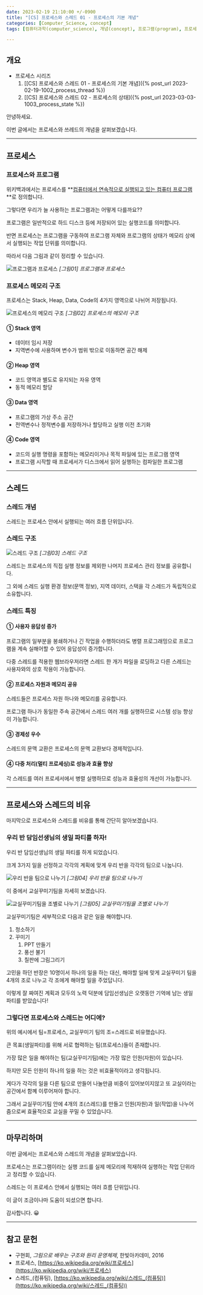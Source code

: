 ```yaml
---
date: 2023-02-19 21:10:00 +/-0900
title: "[CS] 프로세스와 스레드 01 - 프로세스의 기본 개념"
categories: [Computer_Science, concept]
tags: [컴퓨터과학(computer_science), 개념(concept), 프로그램(program), 프로세스(process), 스레드(thread), 메모리(memory), 프로세스제어블록(pcb), 문맥교환(context_switch)]

---
```

## 개요

- 프로세스 시리즈
  1. [[CS] 프로세스와 스레드 01 - 프로세스의 기본 개념]({% post_url 2023-02-19-1002_process_thread %})
  2. [[CS] 프로세스와 스레드 02 - 프로세스의 상태]({% post_url 2023-03-03-1003_process_state %})

안녕하세요.

이번 글에서는 프로세스와 쓰레드의 개념을 살펴보겠습니다.

---
## 프로세스

### 프로세스와 프로그램

위키백과에서는 프로세스를 **<u>컴퓨터에서 연속적으로 실행되고 있는 컴퓨터 프로그램</u>**로 정의합니다.

그렇다면 우리가 늘 사용하는 프로그램과는 어떻게 다를까요??

프로그램은 일반적으로 하드 디스크 등에 저장되어 있는 실행코드를 의미합니다.

반면 프로세스는 프로그램을 구동하여 프로그램 자체와 프로그램의 상태가 메모리 상에서 실행되는 작업 단위를 의미합니다.

따라서 다음 그림과 같이 정리할 수 있습니다.

![프로그램과 프로세스](/assets/img/computer_science/1002/1002_01_program_process.png)
_[그림01] 프로그램과 프로세스_

### 프로세스 메모리 구조

프로세스는 Stack, Heap, Data, Code의 4가지 영역으로 나뉘어 저장됩니다.

![프로세스의 메모리 구조](/assets/img/computer_science/1002/1002_02_process_memory.png)
_[그림02] 프로세스의 메모리 구조_

#### ① Stack 영역
- 데이터 임시 저장
- 지역변수에 사용하며 변수가 범위 밖으로 이동하면 공간 해제

#### ② Heap 영역
- 코드 영역과 별도로 유지되는 자유 영역
- 동적 메모리 할당

#### ③ Data 영역
- 프로그램의 가상 주소 공간
- 전역변수나 정적변수를 저장하거나 할당하고 실행 이전 초기화

#### ④ Code 영역
- 코드의 실행 명령을 포함하는 메모리이거나 목적 파일에 있는 프로그램 영역
- 프로그램 시작할 때 프로세서가 디스크에서 읽어 실행하는 컴파일한 프로그램

---
## 스레드

### 스레드 개념

스레드는 프로세스 안에서 실행되는 여러 흐름 단위입니다.

### 스레드 구조

![스레드 구조](/assets/img/computer_science/1002/1002_03_thread_structure.png)
_[그림03] 스레드 구조_

스레드는 프로세스의 직접 실행 정보를 제외한 나머지 프로세스 관리 정보를 공유합니다.

그 외에 스레드 실행 환경 정보(문맥 정보), 지역 데이터, 스택을 각 스레드가 독립적으로 소유합니다.

### 스레드 특징

#### ① 사용자 응답성 증가

프로그램의 일부분을 봉쇄하거나 긴 작업을 수행하더라도 병렬 프로그래밍으로 프로그램을 계속 실해어할 수 있어 응답성이 증가합니다.

다중 스레드를 적용한 웹브라우저라면 스레드 한 개가 파일을 로딩하고 다른 스레드는 사용자와의 상호 작용이 가능합니다.

#### ② 프로세스 자원과 메모리 공유

스레드들은 프로세스 자원 하나와 메모리를 공유합니다.

프로그램 하나가 동일한 주속 공간에서 스레드 여러 개를 실행하므로 시스템 성능 향상이 가능합니다.

#### ③ 경제성 우수

스레드의 문맥 교환은 프로세스의 문맥 교환보다 경제적입니다.

#### ④ 다중 처리(멀티 프로세싱)로 성능과 효율 향상

각 스레드를 여러 프로세서에서 병렬 실행하므로 성능과 효율성의 개선이 가능합니다.

---
## 프로세스와 스레드의 비유

마지막으로 프로세스와 스레드를 비유를 통해 간단히 알아보겠습니다.

### 우리 반 담임선생님의 생일 파티를 하자!

우리 반 담임선생님의 생일 파티를 하게 되었습니다.

크게 3가지 일을 선정하고 각각의 계획에 맞게 우리 반을 각각의 팀으로 나눕니다.

![우리 반을 팀으로 나누기](/assets/img/computer_science/1002/1002_04_process_thread_example.png)
_[그림04] 우리 반을 팀으로 나누기_

이 중에서 교실꾸미기팀을 자세히 보겠습니다.

![교실꾸미기팀을 조별로 나누기](/assets/img/computer_science/1002/1002_05_process_thread_example_02.png)
_[그림05] 교실꾸미기팀을 조별로 나누기_

교실꾸미기팀은 세부적으로 다음과 같은 일을 해야합니다.

1. 청소하기
2. 꾸미기
    1. PPT 만들기
    2. 풍선 불기
    3. 칠판에 그림그리기

고민을 하던 반장은 10명이서 하나의 일을 하는 대신, 해야할 일에 맞게 교실꾸미기 팀을 4개의 조로 나누고 각 조에게 해야할 일을 주었답니다.

이렇게 잘 짜여진 계획과 모두의 노력 덕분에 담임선생님은 오랫동안 기억에 남는 생일파티를 받았습니다!

### 그렇다면 프로세스와 스레드는 어디에?

위의 예시에서 팀=프로세스, 교실꾸미기 팀의 조=스레드로 비유했습니다.

큰 목표(생일파티)를 위해 서로 협력하는 팀(프로세스)들이 존재합니다.

가장 많은 일을 해야하는 팀(교실꾸미기팀)에는 가장 많은 인원(자원)이 있습니다.

하지만 모든 인원이 하나의 일을 하는 것은 비효율적이라고 생각됩니다.

게다가 각각의 일을 다른 팀으로 만들어 나눌만큼 비중이 있어보이지않고 또 교실이라는 공간에서 함꼐 이루어져야 합니다.

그래서 교실꾸미기팀 안에 4개의 조(스레드)를 만들고 인원(자원)과 일(작업)을 나누어줌으로써 효율적으로 교실을 꾸밀 수 있었습니다.

---
## 마무리하며

이번 글에서는 프로세스와 스레드의 개념을 살펴보았습니다.

프로세스는 프로그램이라는 실행 코드를 실제 메모리에 적재하여 실행하는 작업 단위라고 정리할 수 있습니다.

스레드는 이 프로세스 안에서 실행되는 여러 흐름 단위입니다.

이 글이 조금이나마 도움이 되셨으면 합니다.

감사합니다. 😀

---
## 참고 문헌

- 구현회, *그림으로 배우는 구조와 원리 운영체제*, 한빛아카데미, 2016
- 프로세스, [https://ko.wikipedia.org/wiki/프로세스](https://ko.wikipedia.org/wiki/프로세스)
- 스레드_(컴퓨팅), [https://ko.wikipedia.org/wiki/스레드_(컴퓨팅)](https://ko.wikipedia.org/wiki/스레드_(컴퓨팅))
